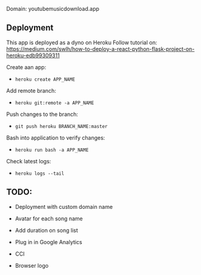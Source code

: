 Domain: youtubemusicdownload.app

## Deployment
This app is deployed as a dyno on Heroku
Follow tutorial on: https://medium.com/swlh/how-to-deploy-a-react-python-flask-project-on-heroku-edb99309311

Create aan app:
- `heroku create APP_NAME`

Add remote branch:
- `heroku git:remote -a APP_NAME`

Push changes to the branch:
- `git push heroku BRANCH_NAME:master`

Bash into application to verify changes:
- `heroku run bash -a APP_NAME`

Check latest logs:
- `heroku logs --tail`


## TODO:

- Deployment with custom domain name

- Avatar for each song name

- Add duration on song list

- Plug in in Google Analytics

- CCI

- Browser logo
